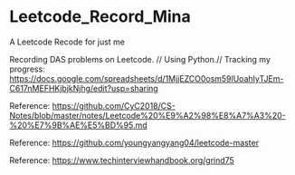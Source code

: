 # Leetcode_Record_Mina
A Leetcode Recode for just me

Recording DAS problems on Leetcode. //
Using Python.//
Tracking my progress: https://docs.google.com/spreadsheets/d/1MjjEZCO0osm59lUoahIyTJEm-C617nMEFHKjbjkNjhg/edit?usp=sharing

Reference: https://github.com/CyC2018/CS-Notes/blob/master/notes/Leetcode%20%E9%A2%98%E8%A7%A3%20-%20%E7%9B%AE%E5%BD%95.md

Reference: https://github.com/youngyangyang04/leetcode-master

Reference: https://www.techinterviewhandbook.org/grind75
